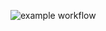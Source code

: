 ![example workflow](https://github.com/AueFranssen/ses_opdracht_aue_franssen/actions/workflows/YMLFILENAME.yml/badge.svg)
